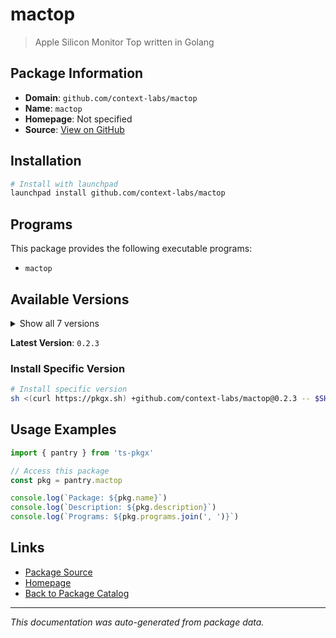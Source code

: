 # mactop

> Apple Silicon Monitor Top written in Golang

## Package Information

- **Domain**: `github.com/context-labs/mactop`
- **Name**: `mactop`
- **Homepage**: Not specified
- **Source**: [View on GitHub](https://github.com/pkgxdev/pantry/tree/main/projects/github.com/context-labs/mactop/package.yml)

## Installation

```bash
# Install with launchpad
launchpad install github.com/context-labs/mactop
```

## Programs

This package provides the following executable programs:

- `mactop`

## Available Versions

<details>
<summary>Show all 7 versions</summary>

- `0.2.3`, `0.2.2`, `0.2.1`, `0.2.0`, `0.1.9`
- `0.1.8`, `0.1.7`

</details>

**Latest Version**: `0.2.3`

### Install Specific Version

```bash
# Install specific version
sh <(curl https://pkgx.sh) +github.com/context-labs/mactop@0.2.3 -- $SHELL -i
```

## Usage Examples

```typescript
import { pantry } from 'ts-pkgx'

// Access this package
const pkg = pantry.mactop

console.log(`Package: ${pkg.name}`)
console.log(`Description: ${pkg.description}`)
console.log(`Programs: ${pkg.programs.join(', ')}`)
```

## Links

- [Package Source](https://github.com/pkgxdev/pantry/tree/main/projects/github.com/context-labs/mactop/package.yml)
- [Homepage](#)
- [Back to Package Catalog](../../../package-catalog.md)

---

*This documentation was auto-generated from package data.*
